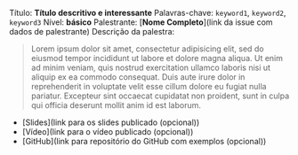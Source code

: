 Título: **Título descritivo e interessante**
Palavras-chave: `keyword1`, `keyword2`, `keyword3`
Nível: **básico**
Palestrante: [**Nome Completo**](link da issue com dados de palestrante)
Descrição da palestra:
> Lorem ipsum dolor sit amet, consectetur adipisicing elit, sed do eiusmod
tempor incididunt ut labore et dolore magna aliqua. Ut enim ad minim veniam,
quis nostrud exercitation ullamco laboris nisi ut aliquip ex ea commodo
consequat. Duis aute irure dolor in reprehenderit in voluptate velit esse
cillum dolore eu fugiat nulla pariatur. Excepteur sint occaecat cupidatat non
proident, sunt in culpa qui officia deserunt mollit anim id est laborum.

- [Slides](link para os slides publicado (opcional))
- [Vídeo](link para o vídeo publicado (opcional))
- [GitHub](link para repositório do GitHub com exemplos (opcional))
